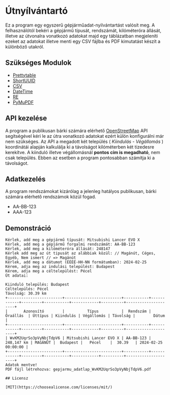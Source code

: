 
# Útnyílvántartó

Ez a program egy egyszerű gépjárműadat-nyilvántartást valósít meg.
A felhasználótól bekéri a gépjármű típusát, rendszámát, kilóméteróra állását, illetve az útvonalra vonatkozó adatokat
majd egy táblázatban megjeleníti ezeket az adatokat illetve menti egy CSV fájlba és PDF kimutatást készít a különböző utakról.




## Szükséges Modulok

- [Prettytable](https://pypi.org/project/prettytable/)
- [ShortUUID](https://pypi.org/project/shortuuid/)
- [CSV](https://docs.python.org/3/library/csv.html)
- [DateTime](https://docs.python.org/3/library/datetime.html)
- [RE](https://docs.python.org/3/library/re.html)
- [PyMuPDF](https://pypi.org/project/PyMuPDF/)

## API kezelése
A program a publikusan bárki számára elérhető [OpenStreetMap](https://www.openstreetmap.org/#map=8/47.184/19.509) API segítségével kéri le az útra vonatkozó adatokat ezért külön konfigurálni már nem szükséges.
Az API a megadott két település ( *Kiindulás - Végállomás* ) koordinátái alapján kalkulálja ki a távolságot kilóméterben két tizedesre kerekítve.
A kiinduló illetve végállomásnál **pontos cím is megadható**, nem csak település. Ebben az esetben a program pontosabban számítja ki a távolságot. 

## Adatkezelés
A program rendszámokat kizárólag a jelenleg hatályos publikusan, bárki számára elérhető rendszámok közül fogad.
- AA-BB-123
- AAA-123


## Demonstráció

```text
Kérlek, add meg a gépjármű típusát: Mitsubishi Lancer EVO X
Kérlek, add meg a gépjármű forgalmi rendszámát: AA-BB-123
Kérlek, add meg a kilóméteróra állását: 248147
Kérlek add meg az út tipusát az alábbiak közül: // Magánút, Céges, Egyéb, Nem ismert // => Magánút
Kérlek, add meg a dátumot (ÉÉÉÉ-HH-NN formátumban): 2024-02-25
Kérem, adja meg az indulási települést: Budapest
Kérem, adja meg a céltelepülést: Pécel
Út adatai:
 
Kiinduló település: Budapest
Céltelepülés: Pécel
Távolság: 30.39 km
+------------------------+-------------------------+-----------+------------+---------+-----------+------------+----------+---------------------+
|       Azonosító        |          Típus          |  Rendszám |  Óraállás  | Úttípus | Kiindulás | Végállomás | Távolság |        Dátum        |
+------------------------+-------------------------+-----------+------------+---------+-----------+------------+----------+---------------------+
| WvKM2UqrSo3pVyNbjTdpV6 | Mitsubishi Lancer EVO X | AA-BB-123 | 248,147 km | MAGÁNÚT |  Budapest |   Pécel    |  30.39   | 2024-02-25 00:00:00 |
+------------------------+-------------------------+-----------+------------+---------+-----------+------------+----------+---------------------+
Adatok mentve!
PDF fájl létrehozva: gepjarmu_adatlap_WvKM2UqrSo3pVyNbjTdpV6.pdf

## Licensz

[MIT](https://choosealicense.com/licenses/mit/)

```

